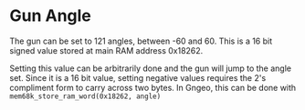 # Gun Angle

The gun can be set to 121 angles, between -60 and 60. This is a 16 bit signed value stored at main RAM address 0x18262.

Setting this value can be arbitrarily done and the gun will jump to the angle set. Since it is a 16 bit value, setting negative values requires the 2's compliment form to carry across two bytes. In Gngeo, this can be done with `mem68k_store_ram_word(0x18262, angle)`